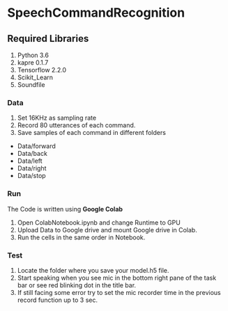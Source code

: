 # SpeechCommandRecognition

## Required Libraries
1. Python 3.6
2. kapre 0.1.7
3. Tensorflow 2.2.0
4. Scikit_Learn
5. Soundfile


### Data
1. Set 16KHz as sampling rate
2. Record 80 utterances of each command.
3. Save samples of each command in different folders
- Data/forward
- Data/back
- Data/left
- Data/right
- Data/stop

### Run
The Code is written using  __Google Colab__
1. Open ColabNotebook.ipynb and change Runtime to GPU
2.  Upload Data to Google drive and mount Google drive in Colab.
3.  Run the cells in the same order in Notebook.

### Test 
1. Locate the folder where you save your model.h5 file.
2. Start speaking when you see mic in the bottom right pane of the task bar or see red blinking dot in the title bar.
3. If still facing some error try to set the mic recorder time in the previous record function up to 3 sec.
